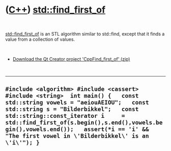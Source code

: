 



 

 

 

 

 

([C++](Cpp.htm)) [std::find\_first\_of](CppFind_first_of.htm)
=============================================================

 

[std::find\_first\_of](CppFind_first_of.htm) is an STL algorithm similar
to std::find, except that it finds a value from a collection of values.

 

-   [Download the Qt Creator project
    'CppFind\_first\_of' (zip)](CppFind_first_of.zip)

 

  -----------------------------------------------------------------------------------------------------------------------------------------------------------------------------------------------------------------------------------------------------------------------------------------------------------------------------------------------------------
  ` #include <algorithm> #include <cassert> #include <string>  int main() {   const std::string vowels = "aeiouAEIOU";   const std::string s = "Bilderbikkel";   const std::string::const_iterator i     = std::find_first_of(s.begin(),s.end(),vowels.begin(),vowels.end());   assert(*i == 'i' && "The first vowel in \'Bilderbikkel\' is an \'i\'"); } `
  -----------------------------------------------------------------------------------------------------------------------------------------------------------------------------------------------------------------------------------------------------------------------------------------------------------------------------------------------------------

 

 

 

 

 





 



